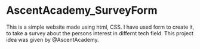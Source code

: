 # AscentAcademy_SurveyForm
This is a simple website made using html, CSS. I have used form to create it, to take a survey about the persons interest in differnt tech field. This project idea was given by @AscentAcademy.
